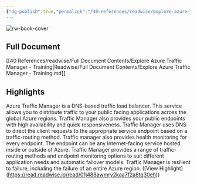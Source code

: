 ```yaml
---
{"dg-publish":true,"permalink":"/40-references/readwise/explore-azure-traffic-manager-training/","tags":["rw/articles"]}
---
```


![rw-book-cover](https://learn.microsoft.com/en-us/media/open-graph-image.png)

## Full Document
[[40 References/readwise/Full Document Contents/Explore Azure Traffic Manager - Training\|Readwise/Full Document Contents/Explore Azure Traffic Manager - Training.md]]

## Highlights
Azure Traffic Manager is a DNS-based traffic load balancer. This service allows you to distribute traffic to your public facing applications across the global Azure regions. Traffic Manager also provides your public endpoints with high availability and quick responsiveness.
Traffic Manager uses DNS to direct the client requests to the appropriate service endpoint based on a traffic-routing method. Traffic manager also provides health monitoring for every endpoint. The endpoint can be any Internet-facing service hosted inside or outside of Azure. Traffic Manager provides a range of traffic-routing methods and endpoint monitoring options to suit different application needs and automatic failover models. Traffic Manager is resilient to failure, including the failure of an entire Azure region. ([View Highlight] (https://read.readwise.io/read/01j488awmry2kaa7f2a8tq30eh))


